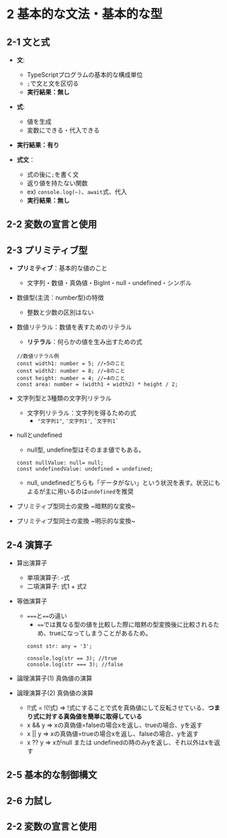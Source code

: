 # 2 基本的な文法・基本的な型

## 2-1 文と式
- **文**:
  - TypeScriptプログラムの基本的な構成単位
  - `;`で文と文を区切る
  - **実行結果：無し**

- **式**:
  - 値を生成
  - 変数にできる・代入できる
- **実行結果：有り**

- **式文**：
  - 式の後に`;`を書く文
  - 返り値を持たない関数
  - ex) ```console.log(~)```、`await`式、代入
  - **実行結果：無し**

## 2-2 変数の宣言と使用

## 2-3 プリミティブ型
- **プリミティブ**：基本的な値のこと
  - 文字列・数値・真偽値・BigInt・null・undefined・シンボル

- 数値型(主流：number型)の特徴
  - 整数と少数の区別はない
- 数値リテラル：数値を表すためのリテラル
  - **リテラル**：何らかの値を生み出すための式
  ```
  //数値リテラル例
  const width1: number = 5; //←5のこと
  const width2: number = 8; //←8のこと
  const height: number = 4; //←4のこと
  const area: number = (width1 + width2) * height / 2;
  ```
- 文字列型と3種類の文字列リテラル
  - 文字列リテラル：文字列を得るための式
    - `"文字列1"`, `'文字列1'`, `` `文字列1` ``

- nullとundefined
  - null型, undefine型はそのまま値でもある。
  ```
  const nullValue: null= null;
  const undefinedValue: undefined = undefined;
  ```

  - null, undefinedどちらも「データがない」という状況を表す。状況にもよるが主に用いるのは`undefined`を推奨

- プリミティブ型同士の変換 ~暗黙的な変換~
- プリミティブ型同士の変換 ~明示的な変換~

## 2-4 演算子
- 算出演算子
  - 単項演算子: -式
  - 二項演算子: 式1 + 式2

- 等価演算子
  - `===`と`==`の違い
    - `==`では異なる型の値を比較した際に暗黙の型変換後に比較されるため、trueになってしまうことがあるため。
    ```
    const str: any = '3';

    console.log(str == 3); //true
    console.log(str === 3); //false
    ```
- 論理演算子(1) 真偽値の演算
- 論理演算子(2) 真偽値の演算
  - !!式 = !(!式) => !式にすることで式を真偽値にして反転させている、**つまり式に対する真偽値を簡単に取得している**
  - x && y => xの真偽値=falseの場合xを返し、trueの場合、yを返す
  - x || y => xの真偽値=trueの場合xを返し、falseの場合、yを返す
  - x ?? y => xがnull または undefinedの時のみyを返し、それ以外はxを返す
## 2-5 基本的な制御構文

## 2-6 力試し

## 2-2 変数の宣言と使用
